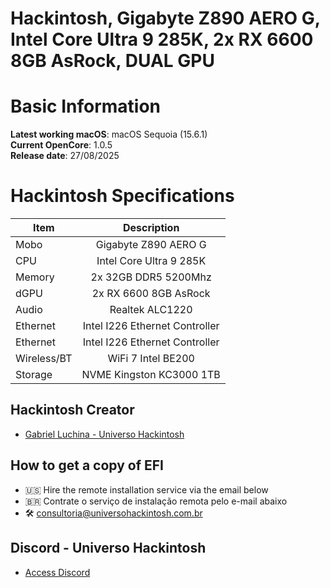 # Hackintosh, Gigabyte Z890 AERO G, Intel Core Ultra 9 285K, 2x RX 6600 8GB AsRock, DUAL GPU

# Basic Information

**Latest working macOS**: macOS Sequoia (15.6.1)
<br>
**Current OpenCore**: 1.0.5
<br>
**Release date**: 27/08/2025

# Hackintosh Specifications
|Item|Description|
|-|:-------:|
|Mobo|Gigabyte Z890 AERO G|
|CPU|Intel Core Ultra 9 285K|
|Memory|2x 32GB DDR5 5200Mhz|
|dGPU|2x RX 6600 8GB AsRock|
|Audio|Realtek ALC1220|
|Ethernet|Intel I226 Ethernet Controller|
|Ethernet|Intel I226 Ethernet Controller|
|Wireless/BT|WiFi 7 Intel BE200|
|Storage|NVME Kingston KC3000 1TB|

## Hackintosh Creator
- [Gabriel Luchina - Universo Hackintosh](https://luchina.com.br)

## How to get a copy of EFI
- 🇺🇸 Hire the remote installation service via the email below
- 🇧🇷 Contrate o serviço de instalação remota pelo e-mail abaixo
- 🛠️ [consultoria@universohackintosh.com.br](mailto:consultoria@universohackintosh.com.br)

## Discord - Universo Hackintosh
- [Access Discord](https://discord.universohackintosh.com.br)
